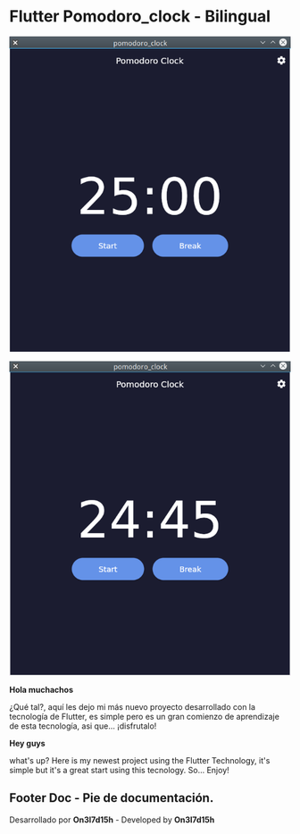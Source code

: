 # Flutter Pomodoro_clock - Bilingual

!["First Image - Primera Imágen"](previews/preview1.png)


!["Second Image - Segunda Imágen"](previews/preview2.png)

**Hola muchachos**

¿Qué tal?, aquí les dejo mi más nuevo proyecto desarrollado con la tecnología de Flutter, es simple pero es un gran comienzo de aprendizaje de esta tecnología, asi que... ¡disfrutalo!

**Hey guys** 

what's up? Here is my newest project using the Flutter Technology, it's simple but it's a great start using this tecnology. So... Enjoy!

## Footer Doc - Pie de documentación.

Desarrollado por **On3l7d15h** - Developed by **On3l7d15h**
